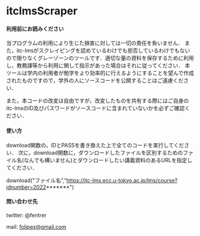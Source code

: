 # itclmsScraper 
#### 利用前にお読みください
当プログラムの利用により生じた損害に対しては一切の責任を負いません．
また，itc-lmsがスクレイピングを認めているわけでも拒否しているわけでもないので限りなくグレーゾーンのツールです．適切な量の資料を保存するために利用し，教務課等から利用に関して指示があった場合はそれに従ってください．
本ツールは学内の利用者が勉学をより効率的に行えるようにすることを望んで作成されたものですので，学外の人にソースコードを公開することはご遠慮ください．

また，本コードの改変は自由ですが，改変したものを共有する際にはご自身のitc-lmsのID及びパスワードがソースコードに含まれていないかを必ずご確認ください．

#### 使い方
download関数の，IDとPASSを書き換えた上で全てのコードを実行してください．
次に，download関数に，ダウンロードしたファイルを区別するためのファイル名(なんでも構いません)とダウンロードしたい講義資料のあるURLを指定してください．

download("ファイル名","https://itc-lms.ecc.u-tokyo.ac.jp/lms/course?idnumber=2022*******")

#### 問い合わせ先
twitter: @fentrer

mail: folipex@gmail.com
